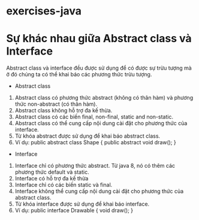 # exercises-java


# Sự khác nhau giữa Abstract class và Interface

Abstract class và interface đều được sử dụng để có được sự trừu tượng mà ở đó chúng ta có thể khai báo các phương thức trừu tượng. 


* Abstract class

1) Abstract class có phương thức abstract (không có thân hàm) và phương thức non-abstract (có thân hàm).
2) Abstract class không hỗ trợ đa kế thừa.
3) Abstract class có các biến final, non-final, static and non-static.
4) Abstract class có thể cung cấp nội dung cài đặt cho phương thức của interface.
5) Từ khóa abstract được sử dụng để khai báo abstract class.
6) Ví dụ:
public abstract class Shape {
public abstract void draw();
}

* Interface

1) Interface chỉ có phương thức abstract. Từ java 8, nó có thêm các phương thức default và static.
2) Interface có hỗ trợ đa kế thừa
3) Interface chỉ có các biến static và final.
4) Interface không thể cung cấp nội dung cài đặt cho phương thức của abstract class.
5) Từ khóa interface được sử dụng để khai báo interface.
6) Ví dụ:
public interface Drawable {
void draw();
}
